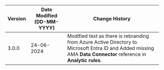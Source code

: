 | **Version** | **Date Modified (DD-MM-YYYY)** | **Change History**                                                         |
|-------------|--------------------------------|----------------------------------------------------------------------------|
| 3.0.0       | 24-06-2024                     | Modified text as there is rebranding from Azure Active Directory to Microsoft Entra ID and Added missing AMA **Data Connector** reference in **Analytic rules**.   |                             
         
                                                                                                                 

